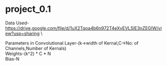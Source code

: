 # project_0.1

Data Used-
https://drive.google.com/file/d/1uX2Tqoa4b6n972T4eXvEVLSIE3nZEGIW/view?usp=sharing  \

Parameters in Convolutional Layer-(k->width of Kernal,C->No: of Channels,Number of Kernals) \
Weights-(k^2)  * C * N \
Bias-N 


